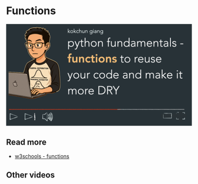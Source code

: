# Functions

<a href="https://youtu.be/39zXa7lVXK8" target="_blank">
  <img src="https://github.com/kokchun/assets/blob/main/python_videos/functions.png?raw=true" alt="python setup part 1" width="600">
</a>


## Read more

- [w3schools - functions](https://www.w3schools.com/python/python_functions.asp)


## Other videos